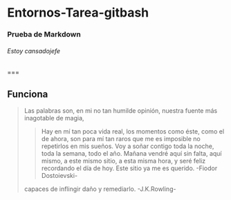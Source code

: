 # Entornos-Tarea-gitbash

### Prueba de Markdown ###  
###### Estoy cansadojefe #######
===
## Funciona ##

> Las palabras son, en mi no tan humilde opinión, nuestra fuente más inagotable de magia, 
>
> > Hay en mí tan poca vida real, los momentos como éste, como el de ahora, son para mí tan raros que me es imposible no repetirlos en mis sueños.
> > Voy a soñar contigo toda la noche, toda la semana, todo el año. Mañana vendré aquí sin falta, aquí mismo, a este mismo sitio, a esta misma hora,
> > y seré feliz recordando el día de hoy. Este sitio ya me es querido. -Fiodor Dostoievski-
>
> capaces de inflingir daño y remediarlo. -J.K.Rowling-
